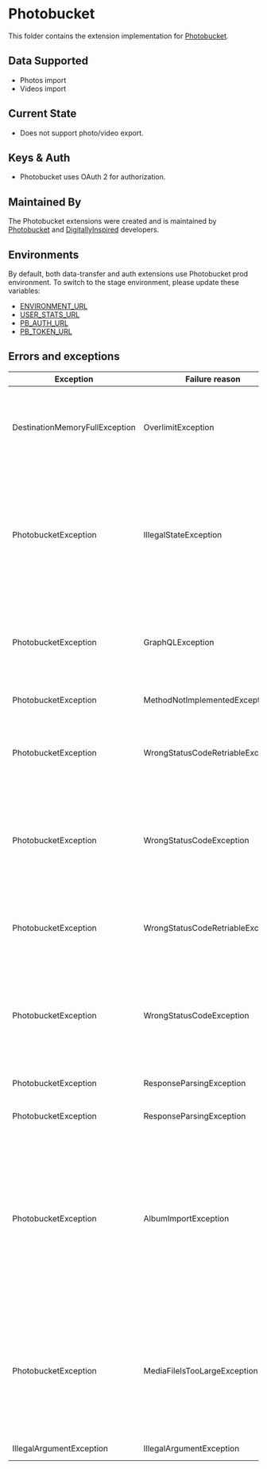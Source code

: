 # Photobucket

This folder contains the extension implementation for [Photobucket](https://photobucket.com).

## Data Supported

- Photos import
- Videos import

## Current State

- Does not support photo/video export.

## Keys & Auth

- Photobucket uses OAuth 2 for authorization.

## Maintained By

The Photobucket extensions were created and is maintained by
[Photobucket](https://photobucket.com) and [DigitallyInspired](https://di.uk) developers.

## Environments

By default, both data-transfer and auth extensions use Photobucket prod environment. To switch to the stage environment, please update these variables:
- [ENVIRONMENT_URL](./src/main/java/org/datatransferproject/transfer/photobucket/data/PhotobucketConstants.java#L20)
- [USER_STATS_URL](./src/main/java/org/datatransferproject/transfer/photobucket/data/PhotobucketConstants.java#L36)
- [PB_AUTH_URL](../../auth/portability-auth-photobucket/src/main/java/org/datatransferproject/auth/photobucket/PhotobucketOAuthConfig.java#L32)
- [PB_TOKEN_URL](../../auth/portability-auth-photobucket/src/main/java/org/datatransferproject/auth/photobucket/PhotobucketOAuthConfig.java#L33)

## Errors and exceptions

| Exception                      | Failure reason                    | Message       | Explanation   | Notes        |
| -------------------------------| --------------------------------- | ------------- | ------------- |------------- |
| DestinationMemoryFullException | OverlimitException                | User reached his limits, unable to proceed with data import.  | Critical, unable to migrate content as user reached its limits on PB side| |
| PhotobucketException           | IllegalStateException             | Unable to get input stream for image %image_title%  | No valid stream was provided, unable to import particular image file | Need to consider whether we need to migrate rest of content or not. For now import will be stopped |
| PhotobucketException           | GraphQLException                  | Empty response body was provided by GQL server | Back end issue, no valid response was provided. Retry can be applied. | |
| PhotobucketException           | MethodNotImplementedException     | PhotobucketPhotosExporter is not implemented yet, unable to export data. | Data export if not supported | |
| PhotobucketException           | WrongStatusCodeRetriableException | GQL server provided response code >= 500. | Wrong response code provided by back end. Retry can be applied. | |
| PhotobucketException           | WrongStatusCodeException          | Wrong status code=[%code%] provided by GQL server for jobId=[%jobId%] | Wrong response code, most probably retry won't help, as with the same data result is idempotent |
| PhotobucketException           | WrongStatusCodeRetriableException | REST server provided response code >= 500. | Wrong response code provided by back end. Retry can be applied. | |
| PhotobucketException           | WrongStatusCodeException          | Wrong status code=[%code%] provided by REST server for jobId=[%jobId%] | Wrong response code, most probably retry won't help, as with the same data result is idempotent |
| PhotobucketException           | ResponseParsingException          | Unable to process GQL response to get root album id | Parsing error, retry won't help | |
| PhotobucketException           | ResponseParsingException          | Unable to process REST response to get user stats | Parsing error, retry won't help | |
| PhotobucketException           | AlbumImportException              | Album was not created | Thrown in case of BE failure when unable to create album | Critical only while top level album creation. If any other album was not created, images will migrate to top level album |
| PhotobucketException           | MediaFileIsTooLargeException      | [%media_title%] media file is too large, unable to import" | File is too big. Current limit for video file is 500mb, for image - 50mb | Need to consider whether we need to migrate rest of content or not. For now import will be stopped |
| IllegalArgumentException       | IllegalArgumentException          | Wrong token instance | Provided token is null | |